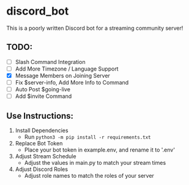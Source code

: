 # discord_bot
This is a poorly written Discord bot for a streaming community server!

## TODO:
-   [ ] Slash Command Integration
-   [ ] Add More Timezone / Language Support
-   [X] Message Members on Joining Server
-   [ ] Fix $server-info, Add More Info to Command
-   [ ] Auto Post $going-live
-   [ ] Add $invite Command

## Use Instructions:
1. Install Dependencies
	- Run `python3 -m pip install -r requirements.txt`
2. Replace Bot Token
	- Place your bot token in example.env, and rename it to '.env'
3. Adjust Stream Schedule
	- Adjust the values in main.py to match your stream times
4. Adjust Discord Roles
	- Adjust role names to match the roles of your server
